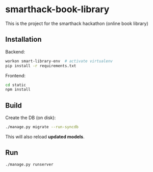 # smarthack-book-library
This is the project for the smarthack hackathon (online book library)



## Installation

Backend:

```bash
workon smart-library-env  # activate virtualenv
pip install -r requirements.txt
```

Frontend:

```bash
cd static
npm install
```



## Build

Create the DB (on disk):
```bash
./manage.py migrate --run-syncdb
```
This will also reload **updated models**.



## Run

```bash
./manage.py runserver
```

